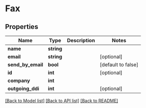 # Fax

## Properties
Name | Type | Description | Notes
------------ | ------------- | ------------- | -------------
**name** | **string** |  | 
**email** | **string** |  | [optional] 
**send_by_email** | **bool** |  | [default to false]
**id** | **int** |  | [optional] 
**company** | **int** |  | 
**outgoing_ddi** | **int** |  | [optional] 

[[Back to Model list]](../README.md#documentation-for-models) [[Back to API list]](../README.md#documentation-for-api-endpoints) [[Back to README]](../README.md)


